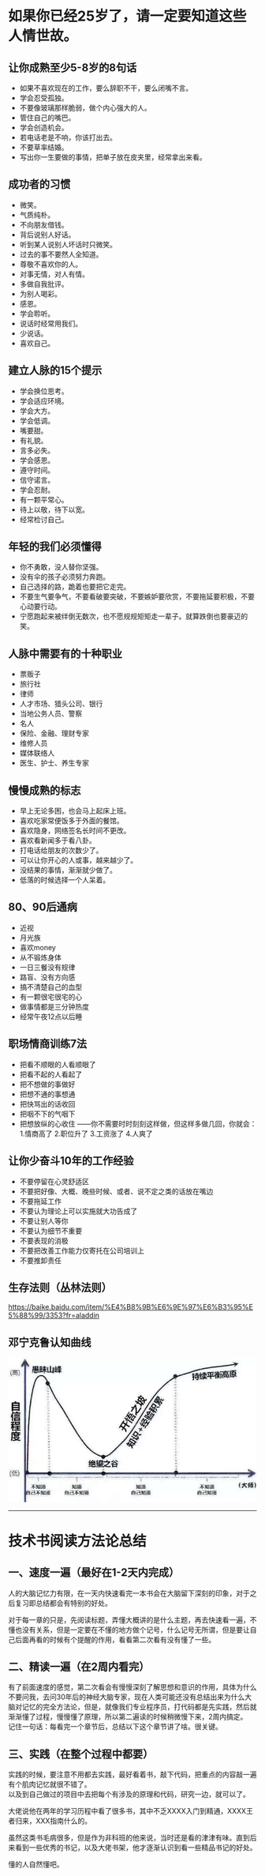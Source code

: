 # 如果你已经25岁了，请一定要知道这些人情世故。

## 让你成熟至少5-8岁的8句话
- 如果不喜欢现在的工作，要么辞职不干，要么闭嘴不言。
- 学会忍受孤独。
- 不要像玻璃那样脆弱，做个内心强大的人。
- 管住自己的嘴巴。
- 学会创造机会。
- 若电话老是不响，你该打出去。
- 不要草率结婚。
- 写出你一生要做的事情，把单子放在皮夹里，经常拿出来看。

## 成功者的习惯
- 微笑。
- 气质纯朴。
- 不向朋友借钱。
- 背后说别人好话。
- 听到某人说别人坏话时只微笑。
- 过去的事不要然人全知道。
- 尊敬不喜欢你的人。
- 对事无情，对人有情。
- 多做自我批评。
- 为别人喝彩。
- 感恩。
- 学会聆听。
- 说话时经常用我们。
- 少说话。
- 喜欢自己。

## 建立人脉的15个提示
- 学会换位思考。
- 学会适应环境。
- 学会大方。
- 学会低调。
- 嘴要甜。
- 有礼貌。
- 言多必失。
- 学会感恩。
- 遵守时间。
- 信守诺言。
- 学会忍耐。
- 有一颗平常心。
- 待上以敬，待下以宽。
- 经常检讨自己。

## 年轻的我们必须懂得
- 你不勇敢，没人替你坚强。
- 没有伞的孩子必须努力奔跑。
- 自己选择的路，跪着也要把它走完。
- 不要生气要争气，不要看破要突破，不要嫉妒要欣赏，不要拖延要积极，不要心动要行动。
- 宁愿跑起来被绊倒无数次，也不愿规规矩矩走一辈子。就算跌倒也要豪迈的笑。

## 人脉中需要有的十种职业
- 票贩子
- 旅行社
- 律师
- 人才市场、猎头公司、银行
- 当地公务人员、警察
- 名人
- 保险、金融、理财专家
- 维修人员
- 媒体联络人
- 医生、护士、养生专家

## 慢慢成熟的标志
- 早上无论多困，也会马上起床上班。
- 喜欢吃家常便饭多于外面的餐馆。
- 喜欢隐身，网络签名长时间不更改。
- 喜欢看新闻多于看八卦。
- 打电话给朋友的次数少了。
- 可以让你开心的人或事，越来越少了。
- 没结果的事情，渐渐就少做了。
- 低落的时候选择一个人呆着。

## 80、90后通病
- 近视
- 月光族
- 喜欢money
- 从不锻炼身体
- 一日三餐没有规律
- 路盲、没有方向感
- 搞不清楚自己的血型
- 有一颗很宅很宅的心
- 做事情都是三分钟热度
- 经常午夜12点以后睡

## 职场情商训练7法
- 把看不顺眼的人看顺眼了
- 把看不起的人看起了
- 把不想做的事做好
- 把想不通的事想通
- 把快骂出的话收回
- 把咽不下的气咽下
- 把想放纵的心收住
——你不需要时时刻刻这样做，但这样多做几回，你就会：
1.情商高了
2.职位升了
3.工资涨了
4.人爽了

## 让你少奋斗10年的工作经验
- 不要停留在心灵舒适区
- 不要把好像、大概、晚些时候、或者、说不定之类的话放在嘴边
- 不要拖延工作
- 不要认为理论上可以实施就大功告成了
- 不要让别人等你
- 不要认为细节不重要
- 不要表现的消极
- 不要把改善工作能力仅寄托在公司培训上
- 不要推卸责任

## 生存法则（丛林法则）

https://baike.baidu.com/item/%E4%B8%9B%E6%9E%97%E6%B3%95%E5%88%99/3353?fr=aladdin

## 邓宁克鲁认知曲线  

![邓宁克鲁认知曲线](./DengNingKeLuRenZhiQuXian.jpg)  


--------

# 技术书阅读方法论总结

## 一、速度一遍（最好在1-2天内完成）

人的大脑记忆力有限，在一天内快速看完一本书会在大脑留下深刻的印象，对于之后复习即总结都会有特别的好处。  

对于每一章的只是，先阅读标题，弄懂大概讲的是什么主题，再去快速看一遍，不懂也没有关系，但是一定要在不懂的地方做个记号，什么记号无所谓，但是要让自己后面再看的时候有个提醒的作用，看看第二次看有没有懂了一些。  

## 二、精读一遍（在2周内看完）

有了前面速度的感觉，第二次看会有慢慢深刻了解思想和意识的作用，具体为什么不要问我，去问30年后的神经大脑专家，现在人类可能还没有总结出来为什么大脑对记忆的完全方法论，但是，就像我们专业程序员，打代码都是先实践，然后就渐渐懂了过程，慢慢懂了原理，所以第二遍读的时候稍微慢下来，2周内搞定。  
记住一句话：每看完一个章节后，总结以下这个章节讲了啥。很关键。  

## 三、实践（在整个过程中都要）

实践的时候，要注意不用都去实践，最好看着书，敲下代码，把重点的内容敲一遍有个肌肉记忆就很不错了。  
以及到自己做过的项目中去把每个有涉及的原理和代码，研究一边，就可以了。  

大佬说他在两年的学习历程中看了很多书，其中不乏XXXX入门到精通，XXXX王者归来，XXX指南什么的。  

虽然这类书毛病很多，但是作为非科班的他来说，当时还是看的津津有味。直到后来看到一些优秀的书记，以及大佬书架，他才逐渐认识到看一些精品书记的好处。  

懂的人自然懂吧。











